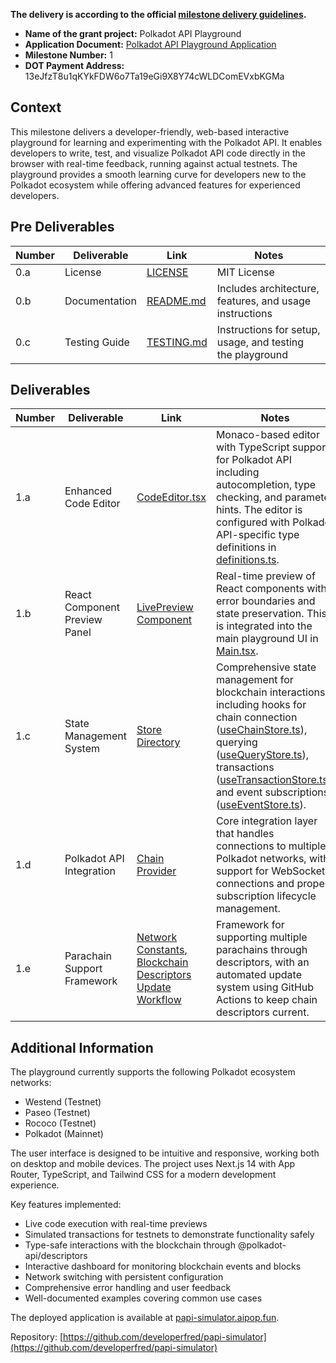 **The delivery is according to the official [milestone delivery guidelines](https://github.com/Polkadot-Fast-Grants/delivery/blob/master/delivery-guidelines.md).**

* **Name of the grant project:** Polkadot API Playground  
* **Application Document:** [Polkadot API Playground Application](https://github.com/Polkadot-Fast-Grants/apply/pull/4)
* **Milestone Number:** 1
* **DOT Payment Address:** 13eJfzT8u1qKYkFDW6o7Ta19eGi9X8Y74cWLDComEVxbKGMa

## Context

This milestone delivers a developer-friendly, web-based interactive playground for learning and experimenting with the Polkadot API. It enables developers to write, test, and visualize Polkadot API code directly in the browser with real-time feedback, running against actual testnets. The playground provides a smooth learning curve for developers new to the Polkadot ecosystem while offering advanced features for experienced developers.


## Pre Deliverables

| Number | Deliverable | Link | Notes |
|--------|-------------|------|-------|
| 0.a | License | [LICENSE](https://github.com/developerfred/papi-simulator/blob/main/LICENSE.md) | MIT License |
| 0.b | Documentation | [README.md](https://github.com/developerfred/papi-simulator/blob/main/README.md) | Includes architecture, features, and usage instructions |
| 0.c | Testing Guide | [TESTING.md](https://github.com/developerfred/papi-simulator/blob/main/TESTING.md) | Instructions for setup, usage, and testing the playground |



## Deliverables

| Number | Deliverable | Link | Notes |
| ------ | ----------- | ---- | ----- |
| 1.a | Enhanced Code Editor | [CodeEditor.tsx](https://github.com/developerfred/papi-simulator/blob/main/src/lib/editor/CodeEditor.tsx) | Monaco-based editor with TypeScript support for Polkadot API including autocompletion, type checking, and parameter hints. The editor is configured with Polkadot API-specific type definitions in [definitions.ts](https://github.com/developerfred/papi-simulator/blob/main/src/lib/editor/definitions.ts). |
| 1.b | React Component Preview Panel | [LivePreview Component](https://github.com/developerfred/papi-simulator/blob/main/src/components/LivePreview/index.tsx) | Real-time preview of React components with error boundaries and state preservation. This is integrated into the main playground UI in [Main.tsx](https://github.com/developerfred/papi-simulator/blob/main/src/components/Playground/Main.tsx). |
| 1.c | State Management System | [Store Directory](https://github.com/developerfred/papi-simulator/tree/main/src/store) | Comprehensive state management for blockchain interactions, including hooks for chain connection ([useChainStore.ts](https://github.com/developerfred/papi-simulator/blob/main/src/store/useChainStore.ts)), querying ([useQueryStore.ts](https://github.com/developerfred/papi-simulator/blob/main/src/store/useQueryStore.ts)), transactions ([useTransactionStore.ts](https://github.com/developerfred/papi-simulator/blob/main/src/store/useTransactionStore.ts)), and event subscriptions ([useEventStore.ts](https://github.com/developerfred/papi-simulator/blob/main/src/store/useEventStore.ts)). |
| 1.d | Polkadot API Integration | [Chain Provider](https://github.com/developerfred/papi-simulator/blob/main/src/context/ChainProvider.tsx) | Core integration layer that handles connections to multiple Polkadot networks, with support for WebSocket connections and proper subscription lifecycle management. |
| 1.e | Parachain Support Framework | [Network Constants](https://github.com/developerfred/papi-simulator/blob/main/src/lib/constants/networks.ts), [Blockchain Descriptors Update Workflow](https://github.com/developerfred/papi-simulator/blob/main/.github/workflows/update-chains.yml) | Framework for supporting multiple parachains through descriptors, with an automated update system using GitHub Actions to keep chain descriptors current. |

## Additional Information

The playground currently supports the following Polkadot ecosystem networks:
- Westend (Testnet) 
- Paseo (Testnet)
- Rococo (Testnet)
- Polkadot (Mainnet)

The user interface is designed to be intuitive and responsive, working both on desktop and mobile devices. The project uses Next.js 14 with App Router, TypeScript, and Tailwind CSS for a modern development experience.

Key features implemented:
- Live code execution with real-time previews
- Simulated transactions for testnets to demonstrate functionality safely
- Type-safe interactions with the blockchain through @polkadot-api/descriptors
- Interactive dashboard for monitoring blockchain events and blocks
- Network switching with persistent configuration
- Comprehensive error handling and user feedback
- Well-documented examples covering common use cases

The deployed application is available at [papi-simulator.aipop.fun](https://papi-simulator.aipop.fun/).

Repository: [https://github.com/developerfred/papi-simulator](https://github.com/developerfred/papi-simulator)

